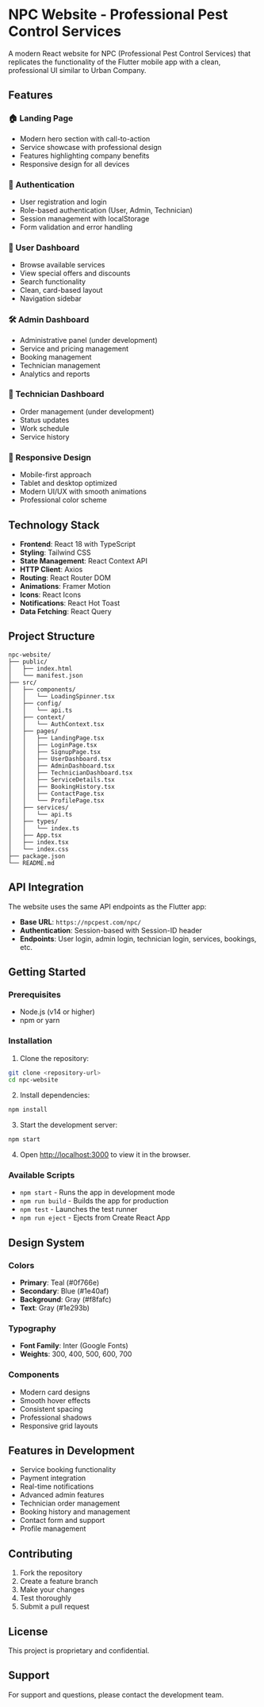 # NPC Website - Professional Pest Control Services

A modern React website for NPC (Professional Pest Control Services) that replicates the functionality of the Flutter mobile app with a clean, professional UI similar to Urban Company.

## Features

### 🏠 Landing Page
- Modern hero section with call-to-action
- Service showcase with professional design
- Features highlighting company benefits
- Responsive design for all devices

### 🔐 Authentication
- User registration and login
- Role-based authentication (User, Admin, Technician)
- Session management with localStorage
- Form validation and error handling

### 👤 User Dashboard
- Browse available services
- View special offers and discounts
- Search functionality
- Clean, card-based layout
- Navigation sidebar

### 🛠️ Admin Dashboard
- Administrative panel (under development)
- Service and pricing management
- Booking management
- Technician management
- Analytics and reports

### 🔧 Technician Dashboard
- Order management (under development)
- Status updates
- Work schedule
- Service history

### 📱 Responsive Design
- Mobile-first approach
- Tablet and desktop optimized
- Modern UI/UX with smooth animations
- Professional color scheme

## Technology Stack

- **Frontend**: React 18 with TypeScript
- **Styling**: Tailwind CSS
- **State Management**: React Context API
- **HTTP Client**: Axios
- **Routing**: React Router DOM
- **Animations**: Framer Motion
- **Icons**: React Icons
- **Notifications**: React Hot Toast
- **Data Fetching**: React Query

## Project Structure

```
npc-website/
├── public/
│   ├── index.html
│   └── manifest.json
├── src/
│   ├── components/
│   │   └── LoadingSpinner.tsx
│   ├── config/
│   │   └── api.ts
│   ├── context/
│   │   └── AuthContext.tsx
│   ├── pages/
│   │   ├── LandingPage.tsx
│   │   ├── LoginPage.tsx
│   │   ├── SignupPage.tsx
│   │   ├── UserDashboard.tsx
│   │   ├── AdminDashboard.tsx
│   │   ├── TechnicianDashboard.tsx
│   │   ├── ServiceDetails.tsx
│   │   ├── BookingHistory.tsx
│   │   ├── ContactPage.tsx
│   │   └── ProfilePage.tsx
│   ├── services/
│   │   └── api.ts
│   ├── types/
│   │   └── index.ts
│   ├── App.tsx
│   ├── index.tsx
│   └── index.css
├── package.json
└── README.md
```

## API Integration

The website uses the same API endpoints as the Flutter app:

- **Base URL**: `https://npcpest.com/npc/`
- **Authentication**: Session-based with Session-ID header
- **Endpoints**: User login, admin login, technician login, services, bookings, etc.

## Getting Started

### Prerequisites

- Node.js (v14 or higher)
- npm or yarn

### Installation

1. Clone the repository:
```bash
git clone <repository-url>
cd npc-website
```

2. Install dependencies:
```bash
npm install
```

3. Start the development server:
```bash
npm start
```

4. Open [http://localhost:3000](http://localhost:3000) to view it in the browser.

### Available Scripts

- `npm start` - Runs the app in development mode
- `npm run build` - Builds the app for production
- `npm test` - Launches the test runner
- `npm run eject` - Ejects from Create React App

## Design System

### Colors
- **Primary**: Teal (#0f766e)
- **Secondary**: Blue (#1e40af)
- **Background**: Gray (#f8fafc)
- **Text**: Gray (#1e293b)

### Typography
- **Font Family**: Inter (Google Fonts)
- **Weights**: 300, 400, 500, 600, 700

### Components
- Modern card designs
- Smooth hover effects
- Consistent spacing
- Professional shadows
- Responsive grid layouts

## Features in Development

- Service booking functionality
- Payment integration
- Real-time notifications
- Advanced admin features
- Technician order management
- Booking history and management
- Contact form and support
- Profile management

## Contributing

1. Fork the repository
2. Create a feature branch
3. Make your changes
4. Test thoroughly
5. Submit a pull request

## License

This project is proprietary and confidential.

## Support

For support and questions, please contact the development team. 